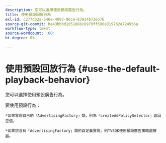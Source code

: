```yaml
---
description: 您可以選擇使用預設廣告行為。
title: 使用預設回放行為
exl-id: c277db2a-546e-4097-96ce-83914b726576
source-git-commit: be43bbbd1051886c8979ff590a3197b2a7249b6a
workflow-type: tm+mt
source-wordcount: '60'
ht-degree: 0%

---
```


# 使用預設回放行為 {#use-the-default-playback-behavior}

您可以選擇使用預設廣告行為。

要使用預設行為：

    *如果實現自己的「AdvertisingFactory」類，則為「createAdPolicySelector」返回空值。
    
    *如果您沒有「AdvertisingFactory」類的自定義實現，則TVSDK使用預設廣告策略選擇器。
